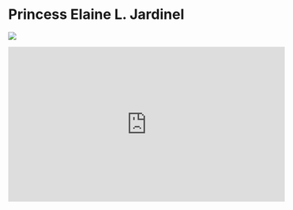 # Princess Elaine L. Jardinel

![](https://encrypted-tbn0.gstatic.com/images?q=tbn:ANd9GcSvbuu4DnOqHVMOLGcnQ4jyq9kZE9gr8vz7MQ&usqp=CAU)
<iframe width="560" height="315" src="https://www.youtube.com/embed/pQq9eP5OFhw?si=q2RJfvC4qUPhsqfJ" title="YouTube video player" frameborder="0" allow="accelerometer; autoplay; clipboard-write; encrypted-media; gyroscope; picture-in-picture; web-share" allowfullscreen></iframe>
